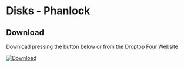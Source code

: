# Disks - Phanlock

## Download
Download pressing the button below or from the [Droptop Four Website](https://blacksquare88.wixsite.com/droptop4/creations)

[![Download](https://img.shields.io/static/v1?label=Download&message=Community+App&color=50AE5C&style=for-the-badge)](https://github.com/Droptop-Four/Droptop-Community-Apps/files/7982395/Disks_1.1.3.zip)
